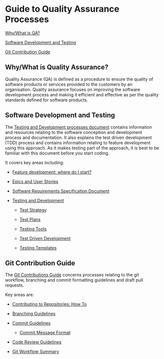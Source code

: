 # Guide to Quality Assurance Processes

[Why/What is QA?](#whywhat-is-quality-assurance)

[Software Development and Testing](#software-development-and-testing)

[Git Contribution Guide](#git-contribution-guide)

## Why/What is Quality Assurance?

Quality Assurance (QA) is defined as a procedure to ensure the quality of software products or services provided to the customers by an organisation. Quality assurance focuses on improving the software development process and making it efficient and effective as per the quality standards defined for software products.

## Software Development and Testing

The [Testing and Development processes document](testing-and-dev.md) contains information and resources relating to the software conception and development process and documentation. It also explains the test driven development (TDD) process and contains information relating to feature development using this approach. As it makes testing part of the approach, it is best to be familiar with this document before you start coding.

It covers key areas including:

- [Feature development: where do I start?](testing-and-dev.md#feature-development-where-do-i-start)
- [Epics and User Stories](testing-and-dev.md#epics-and-user-stories)
- [Software Requirements Specification Document](testing-and-dev.md#software-requirements-specification-document)

- [Testing and Development](testing-and-dev.md#testing-and-development)

  - [Test Strategy](testing-and-dev.md#test-strategy)

  - [Test Plans](testing-and-dev.md#making-a-test-plan)
  - [Testing Tools](testing-and-dev.md#testing-tools)
  - [Test Driven Development](testing-and-dev.md#test-driven-development)
  - [Testing Templates](testing-and-dev.md#testing-templates)

## Git Contribution Guide

The [Git Contributions Guide](git-contribution-guide.md) concerns processes relating to the git workflow, branching and commit formatting guidelines and draft pull requests.

Key areas are:

- [Contributing to Repositories: How To](git-contribution-guide.md#contributing-to-repositories-how-to)

- [Branching Guidelines](git-contribution-guide.md#branching-guidelines)

- [Commit Guidelines](git-contribution-guide.md#commit-guidelines)
  - [Commit Message Format](git-contribution-guide.md#message-format)
- [Code Review Guidelines](git-contribution-guide.md#code-review-guidelines)

- [Git Workflow Summary](git-contribution-guide.md#git-workflow-summary)
